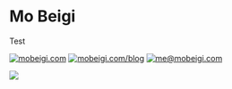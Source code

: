# Mo Beigi
Test


[![mobeigi.com](https://img.shields.io/static/v1?label=mobeigi.com&message=%20&color=yellow&logo=google+earth&style=flat-square&logoColor=white)](https://mobeigi.com)
[![mobeigi.com/blog](https://img.shields.io/static/v1?label=Blog&message=%20&color=orange&logo=Blogger&style=flat-square&logoColor=white)](https://mobeigi.com/blog)
[![me@mobeigi.com](https://img.shields.io/static/v1?label=me@mobeigi.com&message=%20&color=red&logo=gmail&style=flat-square&logoColor=white)](mailto:me@mobeigi.com)

<img src="https://visitor-badge.glitch.me/badge?page_id=mobeigi.mobeigi" />
